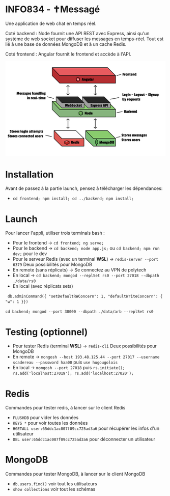 # INFO834 - ✝Messagé
Une application de web chat en temps réel.

Coté backend : Node fournit une API REST avec Express, ainsi qu'un système de web socket pour diffuser les messages en temps-réel. Tout est lié à une base de données MongoDB et à un cache Redis.

Coté frontend : Angular fournit le frontend et accède à l'API.

![techstack](./techstack.png)

# Installation
Avant de passez à la partie launch, pensez à télécharger les dépendances:
- `cd frontend; npm install; cd ../backend; npm install;`

# Launch
Pour lancer l'appli, utiliser trois terminals bash :
- Pour le frontend -> `cd frontend; ng serve;`
- Pour le backend -> `cd backend; node app.js;` ou `cd backend; npm run dev;` pour le dev
- Pour le serveur Redis (avec un terminal **WSL**) -> `redis-server --port 6379`
Deux possibilités pour MongoDB
- En remote (sans réplicats) -> Se connectez au VPN de polytech
- En local -> `cd backend; mongod --replSet rs0 --port 27018 --dbpath ./data/rs0`
- En local (avec réplicats sets)

` db.adminCommand({ "setDefaultRWConcern": 1, "defaultWriteConcern": { "w": 1 }})`

`cd backend; mongod --port 30000 --dbpath ./data/arb --replSet rs0`

# Testing (optionnel)
- Pour tester Redis (terminal **WSL**) -> `redis-cli`
Deux possibilités pour MongoDB
- En remote -> `mongosh --host 193.48.125.44 --port 27017 --username scadereau --password haa00` puis `use hugougolois`
- En local -> `mongosh --port 27018` puis `rs.initiate(); rs.add('localhost:27019'); rs.add('localhost:27020');`

# Redis
Commandes pour tester redis, à lancer sur le client Redis
- `FLUSHDB` pour vider les données
- `KEYS *` pour voir toutes les données
- `HGETALL user:65ddc1ac007f09cc725ad3a6` pour récupérer les infos d'un utilisateur
- `DEL user:65ddc1ac007f09cc725ad3a6` pour déconnecter un utilisateur

# MongoDB
Commandes pour tester MongoDB, à lancer sur le client MongoDB
- `db.users.find()` voir tout les utilisateurs
- `show collections` voir tout les schémas
